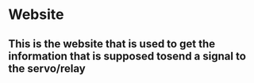 # Website

## This is the website that is used to get the information that is supposed tosend a signal to the servo/relay